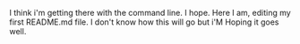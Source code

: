 I think i'm getting there with the command line. I hope. Here I am, editing my first README.md file. I don't know how this will go but i'M Hoping it goes well.
